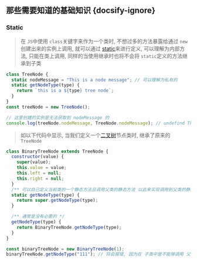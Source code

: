 ## 那些需要知道的基础知识 {docsify-ignore}

### Static

> 在 `JS`中使用 `class`关键字来作为一个类时, 不想过多的方法暴露给通过 `new` 创建出来的实例上调用, 就可以通过 [static](https://developer.mozilla.org/zh-CN/docs/Web/JavaScript/Reference/Classes/static)来进行定义, 可以理解为内部方法, 只能在类上调用, 同样的当使用继承时也将不会将 `static`定义的方法继承到子类

```js
class TreeNode {
  static nodeMessage = "This is a node message"; // 可以理解为私有的
  static getNodeType(type) {
    return `this is a ${type} tree node`;
  }
}
const treeNode = new TreeNode();

// 这里创建的实例是无法获取到 nodeMessage 的
console.log(treeNode.nodeMessage, TreeNode.nodeMessage); // undefind This is a node message
```

> 如以下代码中显示, 当我们定义一个[二叉树](https://zh.wikipedia.org/wiki/%E4%BA%8C%E5%8F%89%E6%A0%91)节点类时, 继承了原来的 `TreeNode`

```js
class BinaryTreeNode extends TreeNode {
  constructor(value) {
    super(value);
    this.value = value;
    this.left = null;
    this.right = null;
  }
  /** 可以自己定义当前类的一个静态方法且调用父类的静态方法 以此来实现调用到父类的静态方法, 当然也可以挂在到子类的实例上 */
  static getNodeType(type) {
    return super.getNodeType(type);
  }

  /** 通常是没有必要的 */
  getNodeType(type) {
    return BinaryTreeNode.getNodeType(type);
  }
}

const binaryTreeNode = new BinaryTreeNode(1);
binaryTreeNode.getNodeType("111"); // 将会报错, 因为在 子类中是不能够调用 父类的静态方法的
```
